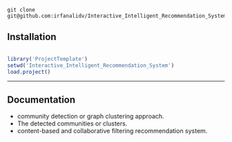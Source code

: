 ```
git clone git@github.com:irfanalidv/Interactive_Intelligent_Recommendation_System.git

```

Installation
------------

``` r

library('ProjectTemplate')
setwd('Interactive_Intelligent_Recommendation_System')
load.project()

```
***
Documentation
------------
* community detection or graph clustering approach.
* The detected communities or clusters.
* content-based and collaborative filtering recommendation system.
